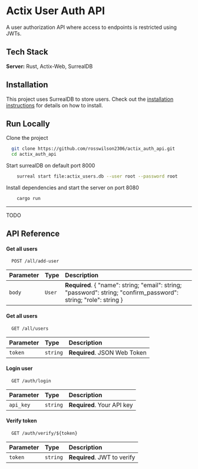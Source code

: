 # Actix User Auth API

A user authorization API where access to endpoints is restricted using JWTs.


## Tech Stack

**Server:** Rust, Actix-Web, SurrealDB


## Installation

This project uses SurrealDB to store users. Check out the [installation instructions](https://surrealdb.com/docs/surrealdb/installation) for details on how to install.

## Run Locally

Clone the project

```bash
  git clone https://github.com/rosswilson2306/actix_auth_api.git
  cd actix_auth_api
```

Start surrealDB on default port 8000

```bash
    surreal start file:actix_users.db --user root --password root
```

Install dependencies and start the server on port 8080

```bash
    cargo run
```

---
TODO

## API Reference

#### Get all users

```http
  POST /all/add-user
```

| Parameter | Type     | Description                  |
| :-------- | :------- | :--------------------------- |
| `body`    | `User`   | **Required**. { "name": string; "email": string; "password": string; "confirm_password": string; "role": string } |

#### Get all users

```http
  GET /all/users
```

| Parameter | Type     | Description                  |
| :-------- | :------- | :--------------------------- |
| `token`   | `string` | **Required**. JSON Web Token |

#### Login user

```http
  GET /auth/login
```

| Parameter | Type     | Description                |
| :-------- | :------- | :------------------------- |
| `api_key` | `string` | **Required**. Your API key |

#### Verify token

```http
  GET /auth/verify/${token}
```

| Parameter | Type     | Description                       |
| :-------- | :------- | :-------------------------------- |
| `token`   | `string` | **Required**. JWT to verify |
